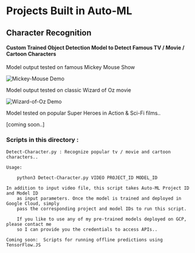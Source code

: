 
# Projects Built in Auto-ML

## Character Recognition

#### Custom Trained Object Detection Model to Detect Famous TV / Movie / Cartoon Characters

Model output tested on famous Mickey Mouse Show

![Mickey-Mouse Demo](demos/mickey-mouse.gif)

Model output tested on classic Wizard of Oz movie

![Wizard-of-Oz Demo](demos/wizard-of-oz.gif)

Model tested on popular Super Heroes in Action & Sci-Fi films..

[coming soon..]

### Scripts in this directory :

	Detect-Character.py : Recognize popular tv / movie and cartoon characters..

	Usage:

		python3 Detect-Character.py VIDEO PROJECT_ID MODEL_ID
	
	In addition to input video file, this script takes Auto-ML Project ID and Model ID
        as input parameters. Once the model is trained and deployed in Google Cloud, simply
        pass the corresponding project and model IDs to run this script.

        If you like to use any of my pre-trained models deployed on GCP, please contact me
        so I can provide you the credentials to access APIs..

	Coming soon:  Scripts for running offline predictions using TensorFlow.JS 

